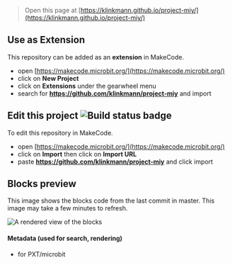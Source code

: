 
> Open this page at [https://klinkmann.github.io/project-miy/](https://klinkmann.github.io/project-miy/)

## Use as Extension

This repository can be added as an **extension** in MakeCode.

* open [https://makecode.microbit.org/](https://makecode.microbit.org/)
* click on **New Project**
* click on **Extensions** under the gearwheel menu
* search for **https://github.com/klinkmann/project-miy** and import

## Edit this project ![Build status badge](https://github.com/klinkmann/project-miy/workflows/MakeCode/badge.svg)

To edit this repository in MakeCode.

* open [https://makecode.microbit.org/](https://makecode.microbit.org/)
* click on **Import** then click on **Import URL**
* paste **https://github.com/klinkmann/project-miy** and click import

## Blocks preview

This image shows the blocks code from the last commit in master.
This image may take a few minutes to refresh.

![A rendered view of the blocks](https://github.com/klinkmann/project-miy/raw/master/.github/makecode/blocks.png)

#### Metadata (used for search, rendering)

* for PXT/microbit
<script src="https://makecode.com/gh-pages-embed.js"></script><script>makeCodeRender("{{ site.makecode.home_url }}", "{{ site.github.owner_name }}/{{ site.github.repository_name }}");</script>
